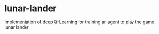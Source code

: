 # lunar-lander
Implementation of deep Q-Learning for training an agent to play the game lunar lander
